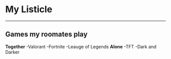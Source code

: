 # My Listicle
---
## Games my roomates play
**Together**
-Valorant
-Fortnite
-Leauge of Legends
**Alone**
-TFT
-Dark and Darker

